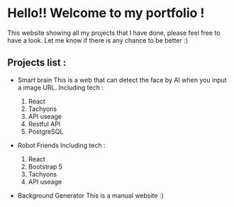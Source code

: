 # Hello!! Welcome to my portfolio !

This website showing all my projects that I have done, please feel free to have a look.
Let me know if there is any chance to be better :)

## Projects list :

- Smart brain
  This is a web that can detect the face by AI when you input a image URL.
  Including tech :

  1. React
  2. Tachyons
  3. API useage
  4. Restful API
  5. PostgreSQL

- Robot Friends
  Including tech :

  1. React
  2. Bootstrap 5
  3. Tachyons
  4. API useage

- Background Generator
  This is a manual website :)
